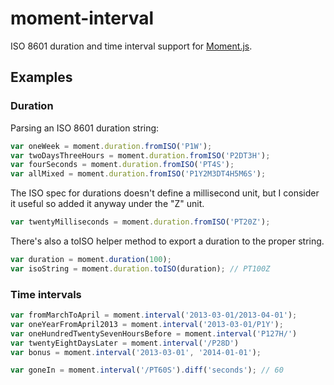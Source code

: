 moment-interval
============

ISO 8601 duration and time interval support for [Moment.js][moment].

Examples
--------

### Duration

Parsing an ISO 8601 duration string:

``` javascript
var oneWeek = moment.duration.fromISO('P1W');
var twoDaysThreeHours = moment.duration.fromISO('P2DT3H');
var fourSeconds = moment.duration.fromISO('PT4S');
var allMixed = moment.duration.fromISO('P1Y2M3DT4H5M6S');
```
The ISO spec for durations doesn't define a millisecond unit, but I consider it useful so added it anyway under the "Z" unit.

``` javascript
var twentyMilliseconds = moment.duration.fromISO('PT20Z');
```

There's also a toISO helper method to export a duration to the proper string.

``` javascript
var duration = moment.duration(100);
var isoString = moment.duration.toISO(duration); // PT100Z
```

### Time intervals

``` javascript
var fromMarchToApril = moment.interval('2013-03-01/2013-04-01');
var oneYearFromApril2013 = moment.interval('2013-03-01/P1Y');
var oneHundredTwentySevenHoursBefore = moment.interval('P127H/')
var twentyEightDaysLater = moment.interval('/P28D')
var bonus = moment.interval('2013-03-01', '2014-01-01');

var goneIn = moment.interval('/PT60S').diff('seconds'); // 60
```

[moment]: http://momentjs.com/